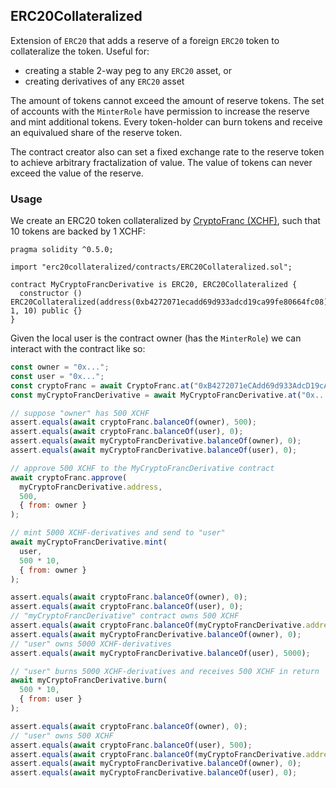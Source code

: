 ## ERC20Collateralized

Extension of `ERC20` that adds a reserve of a foreign `ERC20`
token to collateralize the token. Useful for:
- creating a stable 2-way peg to any `ERC20` asset, or
- creating derivatives of any `ERC20` asset

The amount of tokens cannot exceed the amount of reserve tokens.
The set of accounts with the `MinterRole` have permission to 
increase the reserve and mint additional tokens. Every token-holder 
can burn tokens and receive an equivalued share of the reserve token.

The contract creator also can set a fixed exchange rate to the
reserve token to achieve arbitrary fractalization of value.
The value of tokens can never exceed the value of the reserve.

### Usage

We create an ERC20 token collateralized by 
[CryptoFranc (XCHF)](https://etherscan.io/token/0xb4272071ecadd69d933adcd19ca99fe80664fc08),
such that 10 tokens are backed by 1 XCHF:

```
pragma solidity ^0.5.0;

import "erc20collateralized/contracts/ERC20Collateralized.sol";

contract MyCryptoFrancDerivative is ERC20, ERC20Collateralized {
  constructor () ERC20Collateralized(address(0xb4272071ecadd69d933adcd19ca99fe80664fc08), 1, 10) public {}
}
```

Given the local user is the contract owner (has the `MinterRole`)
we can interact with the contract like so:

```js
const owner = "0x...";
const user = "0x...";
const cryptoFranc = await CryptoFranc.at("0xB4272071eCAdd69d933AdcD19cA99fe80664fc08");
const myCryptoFrancDerivative = await MyCryptoFrancDerivative.at("0x...");

// suppose "owner" has 500 XCHF
assert.equals(await cryptoFranc.balanceOf(owner), 500);
assert.equals(await cryptoFranc.balanceOf(user), 0);
assert.equals(await myCryptoFrancDerivative.balanceOf(owner), 0);
assert.equals(await myCryptoFrancDerivative.balanceOf(user), 0);

// approve 500 XCHF to the MyCryptoFrancDerivative contract
await cryptoFranc.approve(
  myCryptoFrancDerivative.address,
  500,
  { from: owner }
);

// mint 5000 XCHF-derivatives and send to "user"
await myCryptoFrancDerivative.mint(
  user, 
  500 * 10,
  { from: owner }
);

assert.equals(await cryptoFranc.balanceOf(owner), 0);
assert.equals(await cryptoFranc.balanceOf(user), 0);
// "myCryptoFrancDerivative" contract owns 500 XCHF
assert.equals(await cryptoFranc.balanceOf(myCryptoFrancDerivative.address), 500);
assert.equals(await myCryptoFrancDerivative.balanceOf(owner), 0);
// "user" owns 5000 XCHF-derivatives
assert.equals(await myCryptoFrancDerivative.balanceOf(user), 5000);

// "user" burns 5000 XCHF-derivatives and receives 500 XCHF in return
await myCryptoFrancDerivative.burn(
  500 * 10,
  { from: user }
);

assert.equals(await cryptoFranc.balanceOf(owner), 0);
// "user" owns 500 XCHF
assert.equals(await cryptoFranc.balanceOf(user), 500);
assert.equals(await cryptoFranc.balanceOf(myCryptoFrancDerivative.address), 0);
assert.equals(await myCryptoFrancDerivative.balanceOf(owner), 0);
assert.equals(await myCryptoFrancDerivative.balanceOf(user), 0);
```
